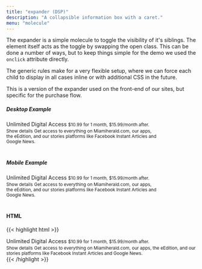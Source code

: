```yaml
---
title: "expander (DSP)"
description: "A collapsible information box with a caret."
menu: "molecule"
---
```


The expander is a simple molecule to toggle the visibility of it's siblings. The element itself acts as the toggle by swapping the open class. This can be done a number of ways, but to keep things simple for the demo we used the `onclick` attribute directly.

The generic rules make for a very flexible setup, where we can force each child to display in all cases inline or with additional CSS in the future.

This is a version of the expander used on the front-end of our sites, but specific for the purchase flow.

##### Desktop Example

<section class="dsp purchase-flow" style="padding-left:0;padding-bottom: 20px;">
        <div class="card horizontal package small" style="max-width: 400px;grid-gap:0;">
                <div>
                    <span class="summary bold">Unlimited Digital Access</span>
                    <small>$10.99 for 1 month, $15.99/month after.</small>
                </div>
                <small class="expander" onclick="this.classList.toggle('open')">Show details</small>
                <small class="stretch">Get access to everything on Miamiherald.com, our apps, the eEdition, and our stories platforms like Facebook Instant Articles and Google News.</small>
        </div>
</section>

##### Mobile Example

<div class="dsp purchase-flow" style="padding-bottom: 20px">
        <div class="card horizontal package small" style="max-width: 400px;grid-gap:0;">
                <div>
                    <span class="summary bold">Unlimited Digital Access</span>
                    <small>$10.99 for 1 month, $15.99/month after.</small>
                </div>
                <small class="expander" onclick="this.classList.toggle('open')">Show details</small>
                <small class="stretch">Get access to everything on Miamiherald.com, our apps, the eEdition, and our stories platforms like Facebook Instant Articles and Google News.</small>
        </div>
</div>

#### HTML
{{< highlight html >}}
<div class="card horizontal package small">
        <div>
            <span class="summary bold">Unlimited Digital Access</span>
            <small>$10.99 for 1 month, $15.99/month after.</small>
        </div>
        <small class="expander" onclick="this.classList.toggle('open')">Show details</small>
        <small class="stretch">Get access to everything on Miamiherald.com, our apps, the eEdition, and our stories platforms like Facebook Instant Articles and Google News.</small>
</div>
{{< /highlight >}}